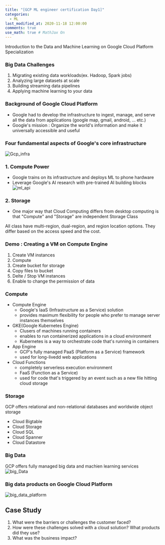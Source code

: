 ```yaml
---
title: "[GCP ML engineer certification Day1]"
categories: 
  - ML
last_modified_at: 2020-11-18 12:00:00
comments: true
use_math: true # MathJax On
---
```

Introduction to the Data and Machine Learning on Google Cloud Platform Specialization

### Big Data Challenges
1. Migrating existing data workloads(ex. Hadoop, Spark jobs)
2. Analyzing large datasets at scale
3. Building streaming data pipelines
4. Applying machine learning to your data

### Background of Google Cloud Platform
- Google had to develop the infrastructure to ingest, manage, and serve all the data from applications (google map, gmail, android, ... etc.)
- Google's mission : Organize the world's information and make it universally accessible and useful

### Four fundamental aspects of Google's core infrastructure
![Gcp_infra](https://user-images.githubusercontent.com/62474292/99465286-652c8780-297d-11eb-8089-936778530556.png)

### 1. Compute Power
- Google trains on its infrastructure and deploys ML to phone hardware
- Leverage Google's AI research with pre-trained AI building blocks
![ml_api](https://user-images.githubusercontent.com/62474292/99467495-e71eaf80-2981-11eb-8217-c189a1454fdd.JPG)

### 2. Storage
- One major way that Cloud Computing differs from desktop computing is that "Compute" and "Storage" are independent
Storage Class

All class have multi-region, dual-region, and region location options.
They differ based on the access speed and the cost.

### Demo : Creating a VM on Compute Engine
1. Create VM instances
2. Compute
3. Create bucket for storage
4. Copy files to bucket
5. Delte / Stop VM instances
6. Enable to change the permission of data

### Compute
- Compute Engine 
  - Google's IaaS (Infrastructure as a Service) solution
  - provides maximum flexibility for people who prefer to manage server instances themselves
- GKE(Google Kubernetes Engine)
  - Clusers of machines running containers
  - enables to run containerized applications in a cloud environment
  - Kubernetes is a way to orchestrate code that's running in containers
- App Engine
  - GCP's fully managed PaaS (Platform as a Service) framework
  - used for long-livedd web applications
- Cloud Functions 
  - completely serverless execution environment
  - FaaS (Function as a Service)
  - used for code that's triggered by an event such as a new file hitting cloud storage
  
### Storage
GCP offers relational and non-relational databases and worldwide object storage
- Cloud Bigtable
- Cloud Storage
- Cloud SQL
- Cloud Spanner
- Cloud Datastore
  
### Big Data
GCP offers fully managed big data and machien learning services
![big_Data](https://user-images.githubusercontent.com/62474292/99415048-c41cdd00-293a-11eb-9a92-65fa8d919bea.png)

### Big data products on Google Cloud Platform
![big_data_platform](https://user-images.githubusercontent.com/62474292/99416293-0c88ca80-293c-11eb-9afc-44d6c86b27a7.png)

## Case Study
1. What were the barriers or challenges the customer faced?
2. How were these challenges solved with a cloud solution? What products did they use?
3. What was the business impact?



